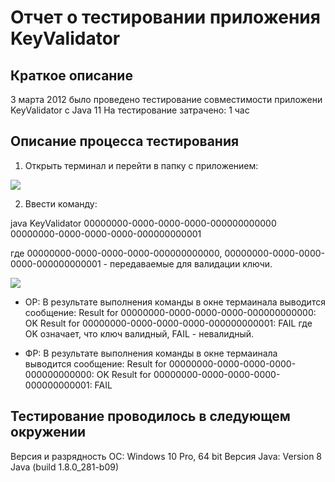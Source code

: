 # Отчет о тестировании приложения KeyValidator

## Краткое описание

3 марта 2012 было проведено тестирование совместимости приложени KeyValidator с Java 11
На тестирование затрачено: 1 час

## Описание процесса тестирования

1. Открыть терминал и перейти в папку с приложением:
 
![](https://downloader.disk.yandex.ru/preview/659595f5fa1b3f0ed683d4592dcce6ab2bb194884fddafb5dcbe5431e42b6a01/603fa559/pq3Vt3AEqTUtJh63Jofcvg-f839fXNwPWo613nj_wxqA4kTlOXVgWUq-ICLFAFRfRXRvvKDF81NzTitv3A5Fgg%3D%3D?uid=0&filename=terminal.png&disposition=inline&hash=&limit=0&content_type=image%2Fpng&owner_uid=0&tknv=v2&size=2048x2048)

2. Ввести команду:

java KeyValidator 00000000-0000-0000-0000-000000000000 00000000-0000-0000-0000-000000000001

где 00000000-0000-0000-0000-000000000000, 00000000-0000-0000-0000-000000000001 - передаваемые для валидации ключи.

![](https://downloader.disk.yandex.ru/preview/038e3846cc3490dff165dd1256b07524b9609eb9156febd907ca8c2714e37145/603fa57d/RWkz1DqQNwWKL_V1eywOW7UV7M50CGRvuqypIX6acHd1vG0GnPN5C8ASRhih3mEuQUE_tkJ2sGSR9jfV0cmF2w%3D%3D?uid=0&filename=keyValidator.png&disposition=inline&hash=&limit=0&content_type=image%2Fpng&owner_uid=0&tknv=v2&size=2048x2048)

* ОР:
В результате выполнения команды в окне термаинала выводится сообщение:
Result for 00000000-0000-0000-0000-000000000000: OK
Result for 00000000-0000-0000-0000-000000000001: FAIL
где OK означает, что ключ валидный, FAIL - невалидный.

* ФР:
В результате выполнения команды в окне термаинала выводится сообщение:
Result for 00000000-0000-0000-0000-000000000000: OK
Result for 00000000-0000-0000-0000-000000000001: FAIL

## Тестирование проводилось в следующем окружении
Версия и разрядность ОС: Windows 10 Pro, 64 bit
Версия Java: Version 8 Java (build 1.8.0_281-b09)
